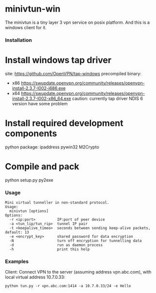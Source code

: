 # minivtun-win
The minivtun is a tiny layer 3 vpn service on posix platform.
And this is a windows client for it.

### Installation

# Install windows tap driver 
site: https://github.com/OpenVPN/tap-windows
precompiled binary:
* x86 https://swupdate.openvpn.org/community/releases/openvpn-install-2.3.7-I002-i686.exe
* x64 https://swupdate.openvpn.org/community/releases/openvpn-install-2.3.7-I002-x86_64.exe
caution: currently tap driver NDIS 6 version have some problem

# Install required development components
python package: ipaddress pywin32 M2Crypto

# Compile and pack
python setup.py py2exe

### Usage

    Mini virtual tunneller in non-standard protocol.
    Usage:
      minivtun [options]
    Options:
      -r <ip:port>          IP:port of peer device
      -a <tun_lip/tun_rip>  tunnel IP pair
      -t <keepalive_timeo>  seconds between sending keep-alive packets, default: 13
      -e <encrypt_key>      shared password for data encryption
      -N                    turn off encryption for tunnelling data
      -d                    run as daemon process
      -h                    print this help


### Examples

Client: Connect VPN to the server (assuming address vpn.abc.com), with local virtual address 10.7.0.33:

    python tun.py -r vpn.abc.com:1414 -a 10.7.0.33/24 -e Hello 

